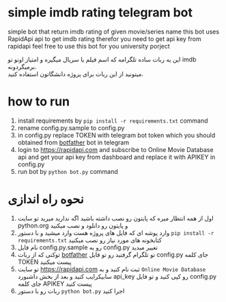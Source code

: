 # simple imdb rating telegram bot
simple bot that return imdb rating of given movie/series name
this bot uses RapidApi api to get imdb rating therefor you need to get api key from rapidapi
feel free to use this bot for you university porject

این یه ربات ساده تلگرامه که اسم فیلم یا سریال میگیره و امتیاز اونو تو imdb برمیگردونه.  
میتونید از این ربات برای پروژه دانشگاتون استفاده کنید.

# how to run
1. install requirements by `pip install -r requirements.txt` command
2. rename config.py.sample to config.py
3. in config.py replace TOKEN with telegram bot token which you should obtained from [botfather](https://t.me/BotFather) bot in telegram 
4. login to https://rapidapi.com and subscribe to Online Movie Database api and get your api key from dashboard and replace it with APIKEY in config.py
5. run bot by `python bot.py` command

# نحوه راه اندازی
1. اول از همه انتظار میره که پایتون رو نصب داشته باشید اگه ندارید میرید تو سایت python.org و پایتون رو دانلود و نصب میکنید
2. وارد پوشه ای که فایل های پروژه هست وارد میشید و با دستور `pip install -r requirements.txt` کتابخونه های مورد نیاز رو نصب میکنید
3. نام فایل config.py.sample رو به config.py تغییر میدید
4. توکنی که از ربات [botfather](https://t.me/BotFather) تو تلگرام گرفتید رو تو فایل config.py جای کلمه TOKEN پیست میکنید
5. تو سایت https://rapidapi.com ثبت نام کنید و به `Online Movie Database` سابیکرایب کنید و بعد از بخش داشبورد api_key رو کپی کنید و تو فایل config.py جای کلمه APIKEY پیست کنید
6. ربات رو با دستور `python bot.py` اجرا کنید